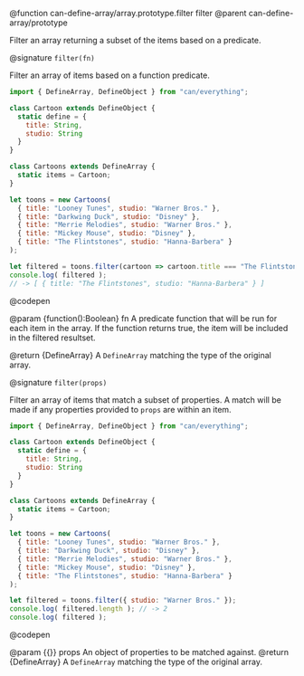 @function can-define-array/array.prototype.filter filter
@parent can-define-array/prototype

Filter an array returning a subset of the items based on a predicate.

@signature `filter(fn)`

  Filter an array of items based on a function predicate.

  ```js
  import { DefineArray, DefineObject } from "can/everything";

  class Cartoon extends DefineObject {
    static define = {
      title: String,
      studio: String
    }
  }

  class Cartoons extends DefineArray {
    static items = Cartoon;
  }

  let toons = new Cartoons(
    { title: "Looney Tunes", studio: "Warner Bros." },
    { title: "Darkwing Duck", studio: "Disney" },
    { title: "Merrie Melodies", studio: "Warner Bros." },
    { title: "Mickey Mouse", studio: "Disney" },
    { title: "The Flintstones", studio: "Hanna-Barbera" }
  );

  let filtered = toons.filter(cartoon => cartoon.title === "The Flintstones");
  console.log( filtered );
  // -> [ { title: "The Flintstones", studio: "Hanna-Barbera" } ]
  ```
  @codepen

  @param {function():Boolean} fn A predicate function that will be run for each item in the array. If the function returns true, the item will be included in the filtered resultset.

  @return {DefineArray} A `DefineArray` matching the type of the original array.

@signature `filter(props)`

  Filter an array of items that match a subset of properties. A match will be made if any properties provided to `props` are within an item.

  ```js
  import { DefineArray, DefineObject } from "can/everything";

  class Cartoon extends DefineObject {
    static define = {
      title: String,
      studio: String
    }
  }

  class Cartoons extends DefineArray {
    static items = Cartoon;
  }

  let toons = new Cartoons(
    { title: "Looney Tunes", studio: "Warner Bros." },
    { title: "Darkwing Duck", studio: "Disney" },
    { title: "Merrie Melodies", studio: "Warner Bros." },
    { title: "Mickey Mouse", studio: "Disney" },
    { title: "The Flintstones", studio: "Hanna-Barbera" }
  );

  let filtered = toons.filter({ studio: "Warner Bros." });
  console.log( filtered.length ); // -> 2
  console.log( filtered );
  ```
  @codepen

  @param {{}} props  An object of properties to be matched against.
  @return {DefineArray} A `DefineArray` matching the type of the original array.
